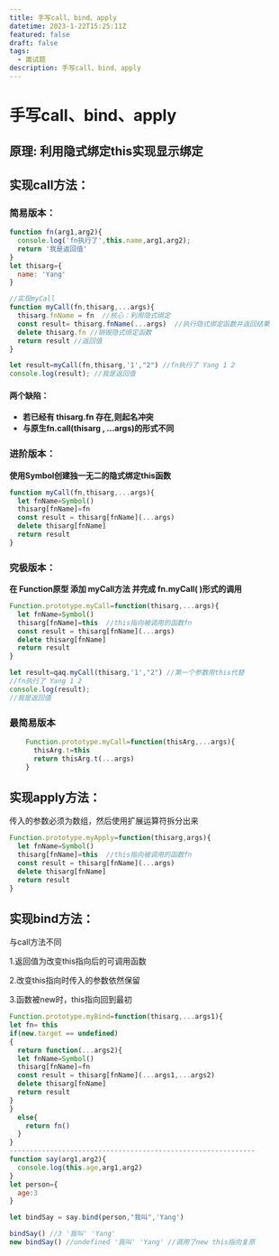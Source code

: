 ```yaml
---
title: 手写call、bind、apply
datetime: 2023-1-22T15:25:11Z
featured: false
draft: false
tags:
  - 面试题
description: 手写call、bind、apply
---
```


# 手写call、bind、apply

## 原理: 利用隐式绑定this实现显示绑定

## 实现call方法：

### 简易版本：

```js
function fn(arg1,arg2){
  console.log('fn执行了',this.name,arg1,arg2);
  return '我是返回值'
}
let thisarg={
  name: 'Yang'
}

//实现myCall
function myCall(fn,thisarg,...args){
  thisarg.fnName = fn  //核心：利用隐式绑定
  const result= thisarg.fnName(...args)  //执行隐式绑定函数并返回结果
  delete thisarg.fn //销毁隐式绑定函数
  return result //返回值
}

let result=myCall(fn,thisarg,'1',"2") //fn执行了 Yang 1 2
console.log(result); //我是返回值
```

#### 两个缺陷：

- **若已经有 thisarg.fn 存在,则起名冲突**
- **与原生fn.call(thisarg , ...args)的形式不同**

### 进阶版本：

**使用Symbol创建独一无二的隐式绑定this函数**

```js
function myCall(fn,thisarg,...args){
  let fnName=Symbol()
  thisarg[fnName]=fn
  const result = thisarg[fnName](...args)
  delete thisarg[fnName]
  return result
}
```

### 究极版本：

**在 Function原型 添加 myCall方法 并完成 fn.myCall( )形式的调用**

```js
Function.prototype.myCall=function(thisarg,...args){
  let fnName=Symbol()
  thisarg[fnName]=this  //this指向被调用的函数fn
  const result = thisarg[fnName](...args)
  delete thisarg[fnName]
  return result
}

let result=qaq.myCall(thisarg,'1',"2") //第一个参数用this代替
//fn执行了 Yang 1 2
console.log(result);
//我是返回值
```

### 最简易版本

```js
    Function.prototype.myCall=function(thisArg,...args){
      thisArg.t=this
      return thisArg.t(...args)
    }
```

## 实现apply方法：

传入的参数必须为数组，然后使用扩展运算符拆分出来

```js
Function.prototype.myApply=function(thisarg,args){ 
  let fnName=Symbol()
  thisarg[fnName]=this  //this指向被调用的函数fn
  const result = thisarg[fnName](...args)
  delete thisarg[fnName]
  return result
}
```

## 实现bind方法：

与call方法不同

1.返回值为改变this指向后的可调用函数

2.改变this指向时传入的参数依然保留

3.函数被new时，this指向回到最初

```js
Function.prototype.myBind=function(thisarg,...args1){
let fn= this
if(new.target == undefined)
{
  return function(...args2){
  let fnName=Symbol()
  thisarg[fnName]=fn
  const result = thisarg[fnName](...args1,...args2)
  delete thisarg[fnName]
  return result
}
}
  else{
    return fn()
  }
}
-------------------------------------------------------------
function say(arg1,arg2){
  console.log(this.age,arg1,arg2)
}
let person={
  age:3
}

let bindSay = say.bind(person,"我叫",'Yang')

bindSay() //3 '我叫' 'Yang'
new bindSay() //undefined '我叫' 'Yang' //调用了new this指向复原
```